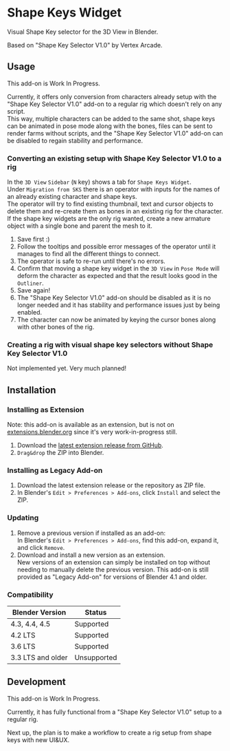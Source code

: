 # Shape Keys Widget

Visual Shape Key selector for the 3D View in Blender.

Based on "Shape Key Selector V1.0" by Vertex Arcade.

## Usage

This add-on is Work In Progress.

Currently, it offers only conversion from characters already setup with the
"Shape Key Selector V1.0" add-on to a regular rig which doesn't rely on any script.  
This way, multiple characters can be added to the same shot, shape keys can be animated
in pose mode along with the bones, files can be sent to render farms without scripts,
and the "Shape Key Selector V1.0" add-on can be disabled to regain stability and performance.

### Converting an existing setup with Shape Key Selector V1.0 to a rig

In the `3D View` `Sidebar` (`N` key) shows a tab for `Shape Keys Widget`.  
Under `Migration from SKS` there is an operator with inputs for the names of an already existing character and shape keys.  
The operator will try to find existing thumbnail, text and cursor objects to delete them and re-create them as bones in an existing rig for the character.  
If the shape key widgets are the only rig wanted, create a new armature object with a single bone and parent the mesh to it.

1. Save first :)
2. Follow the tooltips and possible error messages of the operator until it manages to find all the different things to connect.
3. The operator is safe to re-run until there's no errors.
4. Confirm that moving a shape key widget in the `3D View` in `Pose Mode` will deform the character as expected and that the result looks good in the `Outliner`.
5. Save again!
6. The "Shape Key Selector V1.0" add-on should be disabled as it is no longer needed and it has stability and performance issues just by being enabled.
7. The character can now be animated by keying the cursor bones along with other bones of the rig.


### Creating a rig with visual shape key selectors without Shape Key Selector V1.0

Not implemented yet. Very much planned!


## Installation


### Installing as Extension

Note: this add-on is available as an extension, but is not on [extensions.blender.org](https://extensions.blender.org) since it's very work-in-progress still.

1. Download the [latest extension release from GitHub](https://github.com/britalmeida/push_to_talk/releases).
2. `Drag&drop` the ZIP into Blender.

### Installing as Legacy Add-on

1. Download the latest extension release or the repository as ZIP file.
2. In Blender's `Edit > Preferences > Add-ons`, click `Install` and select the ZIP.

### Updating

1. Remove a previous version if installed as an add-on:  
   In Blender's `Edit > Preferences > Add-ons`, find this add-on, expand it, and click `Remove`.
2. Download and install a new version as an extension.  
   New versions of an extension can simply be installed on top without needing to manually delete the previous version.
   This add-on is still provided as "Legacy Add-on" for versions of Blender 4.1 and older.


### Compatibility

| Blender Version   | Status      |
|-------------------|-------------|
| 4.3, 4.4, 4.5     | Supported   |
| 4.2 LTS           | Supported   |
| 3.6 LTS           | Supported   |
| 3.3 LTS and older | Unsupported |


## Development

This add-on is Work In Progress.

Currently, it has fully functional from a "Shape Key Selector V1.0" setup to a regular rig.

Next up, the plan is to make a workflow to create a rig setup from shape keys with new UI&UX.

